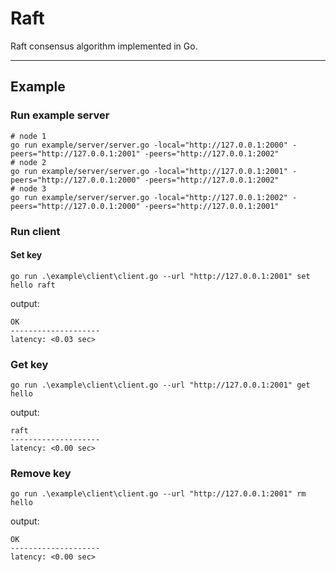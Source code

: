 # Raft
Raft consensus algorithm implemented in Go.

----

## Example
### Run example server
```shell
# node 1
go run example/server/server.go -local="http://127.0.0.1:2000" -peers="http://127.0.0.1:2001" -peers="http://127.0.0.1:2002"
# node 2
go run example/server/server.go -local="http://127.0.0.1:2001" -peers="http://127.0.0.1:2000" -peers="http://127.0.0.1:2002"
# node 3
go run example/server/server.go -local="http://127.0.0.1:2002" -peers="http://127.0.0.1:2000" -peers="http://127.0.0.1:2001"
```

### Run client
#### Set key
```shell
go run .\example\client\client.go --url "http://127.0.0.1:2001" set hello raft
```
output:
```
OK
--------------------
latency: <0.03 sec>
```

### Get key
```shell
go run .\example\client\client.go --url "http://127.0.0.1:2001" get hello
```
output:
```
raft
--------------------
latency: <0.00 sec>
```

### Remove key
```shell
go run .\example\client\client.go --url "http://127.0.0.1:2001" rm hello
```
output:
```
OK
--------------------
latency: <0.00 sec>
```
